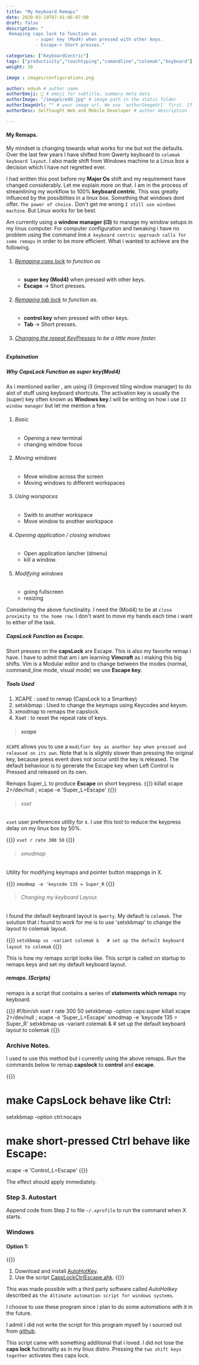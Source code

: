 ```yaml
---
title: "My Keyboard Remaps"
date: 2020-03-19T07:41:06-07:00
draft: false
description: "
 Remaping caps lock to function as
           - super key (Mod4) when pressed with other keys.
           - Escape-> Short presses."

categories: ["KeyboardCentric"]
tags: ["productivity","touchtyping","comandline","colemak","keyboard"]
weight: 30

image : images/configurations.png

author: eduuh # author name
authorEmoji: 🤖 # emoji for subtitle, summary meta data
authorImage: "/images/edd.jpg" # image path in the static folder
authorImageUrl: "" # your image url. We use `authorImageUrl` first. If not set, we use `authorImage`.
authorDesc: Selftaught Web and Mobile Developer # author description

---
```

#### My Remaps.

My mindset is changing towards what works for me but not the defaults. Over the last few years I have shifted from Qwerty keyboard to `colemak keyboard layout`. I also made shift from Windows machine to a Linux box a decision which I have not regretted ever.

I had written this post before my **Major Os** shift and my requirement have changed considerably. Let me explain more on that. I am in the process of streamlining my workflow to 100% **keyboard centric**. This was greatly influeced by the possiblities in a linux box. Something that windows dont offer. `The power of choice.` Don't get me wrong `I still use windows machine`. But Linux works for be best.

Am currently using a **window manager (i3)** to manage my window setups in my linux computer. For computer configuration and tweaking i have no problem using the command line.`A keyboard centric approach calls for some remaps` in order to be more efficient. What i wanted to achieve are the following.

1. ###### [Remaping caps lock]() to function as
   - **super key (Mod4)** when pressed with other keys.
   - **Escape** -> Short presses.
2. ###### [Remaping tab lock]() to function as.
   - **control key** when pressed with other keys.
   - **Tab** -> Short presses.
3. ###### [Changing the repeat KeyPresses]() to be a little more faster.

##### Explaination

##### Why CapsLock Function as *super key(Mod4)*

As i mentioned earlier , am using i3 (improved tiling window manager) to do alot of stuff using keyboard shortcuts. The activation key is usually the (super) key often known as **Windows key**.I will be writing on how i use `I3 window manager` but let me mention a few.

1. ###### Basic
   - Opening a new terminal
   - changing window focus
2. ###### Moving windows
    - Move window across the screen
    - Moving windows to different workspaces
3. ###### Using worspaces
    - Swith to another workspace
    - Move window to another workspace
4. ###### Opening application / closing windows
    - Open application lancher (dmenu)
    - kill a window.
5. ###### Modifying windows
   - going fullscreen
   - resizing

Considering the above functinality. I need the (Mod4) to be at `close proximity to the home row`. I don't want to move my hands each time i want to either of the task.

##### CapsLock Function as **Escape**.

Short presses on the **capsLock** are Escape. This is also my favorite remap i have. I have to admit that am i am learning **Vimcraft** as i making this big shifts. Vim is a Modular editor and to change between the modes (normal, command_line mode, visual mode) we use **Escape key**.

##### Tools Used

1. XCAPE : used to remap (CapsLock to a Smartkey)
2. setxkbmap : Used to change the keymaps using Keycodes and keysm.
3. xmodmap to remaps the capslock.
4. Xset : to reset the repeat rate of keys.

> ##### xcape

`XCAPE` allows you to use a `modifier key as another key when pressed and released on its own`. Note that is is slightly slower than pressing the original key, because press event does not occur until the key is released. The default behaviour is to generate the Escape key when Left Control is Pressed and released on its own.

Remaps Super_L to produce **Escape** on short keypress.
{{<boxmd>}}
killall xcape 2>/dev/null ; xcape -e 'Super_L=Escape'
{{</boxmd>}}
> ###### xset

`xset` user preferences utility for x. I use this tool to reduce the keypress delay on my linux box by 50%.

{{<boxmd>}}
`xset r rate 300 50`
{{</boxmd>}}

> ###### xmodmap

Utility for modifying keymaps and pointer button mappings in X.

{{<boxmd>}}
`xmodmap -e 'keycode 135 = Super_R`
{{</boxmd>}}

> ###### Changing my keyboard Layout.

I found the default keyboard layout is `qwerty`. My default is `colemak`. The solution that i found to work for me is to use 'setxkbmap' to change the layout to colemak layout.

{{<boxmd>}}
`setxkbmap us -variant colemak &   # set up the default keyboard layout to colemak`
{{</boxmd>}}

This is how my remaps script looks like. This script is called on startup to remaps keys and set my default keyboard layout.

##### remaps. (Scripts)

remaps is  a script that contains a series of **statements which remaps** my keyboard.

{{<box>}}
#!/bin/sh
xset r rate 300 50
setxkbmap -option caps:super
killall xcape 2>/dev/null ; xcape -e 'Super_L=Escape'
xmodmap -e 'keycode 135 = Super_R'
setxkbmap us -variant colemak &   # set up the default keyboard layout to colemak
{{</box>}}

### Archive Notes.
I used to use this method but i currently using the above remaps.
Run the commands below to remap **capslock** to **control** and **escape**.

{{<boxmd>}}
# make CapsLock behave like Ctrl:
setxkbmap -option ctrl:nocaps

# make short-pressed Ctrl behave like Escape:
xcape -e 'Control_L=Escape'
{{</boxmd>}}

The effect should apply immediately.

### Step 3. Autostart

Append code from Step 2 to file `~/.xprofile` to run the command when X starts.


### Windows

#### Option 1:
{{<boxmd>}}
1. Download and install [AutoHotKey](https://autohotkey.com/).
2. Use the script [CapsLockCtrlEscape.ahk](https://github.com/eduuh/ahk-caps-ctrl-esc).
{{</boxmd>}}

This was made possible with a third party software called *AutoHotkey* described as `the Altimate automation script for windows systems`.

I choose to use these program since i plan to do some automations with it in the future.

I admit i did not write the script for this program myself by i sourced out from [github](https://github.com/eduuh/ahk-caps-ctrl-esc).

This script came with something additional that i loved. I did not lose the **caps lock** fuctionality as in my linux distro. Pressing the `two
shift keys together` activates thes caps lock.
